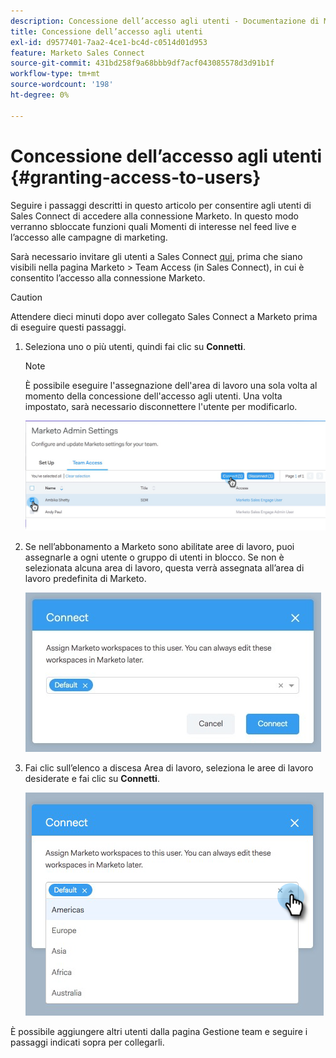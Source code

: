 ```yaml
---
description: Concessione dell’accesso agli utenti - Documentazione di Marketo - Documentazione del prodotto
title: Concessione dell’accesso agli utenti
exl-id: d9577401-7aa2-4ce1-bc4d-c0514d01d953
feature: Marketo Sales Connect
source-git-commit: 431bd258f9a68bbb9df7acf043085578d3d91b1f
workflow-type: tm+mt
source-wordcount: '198'
ht-degree: 0%

---
```


# Concessione dell’accesso agli utenti {#granting-access-to-users}

Seguire i passaggi descritti in questo articolo per consentire agli utenti di Sales Connect di accedere alla connessione Marketo. In questo modo verranno sbloccate funzioni quali Momenti di interesse nel feed live e l’accesso alle campagne di marketing.

Sarà necessario invitare gli utenti a Sales Connect [qui](/help/marketo/product-docs/marketo-sales-connect/admin/invite-users.md), prima che siano visibili nella pagina Marketo > Team Access (in Sales Connect), in cui è consentito l’accesso alla connessione Marketo.

>[!CAUTION]
>
>Attendere dieci minuti dopo aver collegato Sales Connect a Marketo prima di eseguire questi passaggi.

1. Seleziona uno o più utenti, quindi fai clic su **Connetti**.

   >[!NOTE]
   >
   >È possibile eseguire l&#39;assegnazione dell&#39;area di lavoro una sola volta al momento della concessione dell&#39;accesso agli utenti. Una volta impostato, sarà necessario disconnettere l&#39;utente per modificarlo.

   ![](assets/granting-access-to-users-1.png)

1. Se nell’abbonamento a Marketo sono abilitate aree di lavoro, puoi assegnarle a ogni utente o gruppo di utenti in blocco. Se non è selezionata alcuna area di lavoro, questa verrà assegnata all’area di lavoro predefinita di Marketo.

   ![](assets/granting-access-to-users-2.jpg)

1. Fai clic sull’elenco a discesa Area di lavoro, seleziona le aree di lavoro desiderate e fai clic su **Connetti**.

   ![](assets/granting-access-to-users-3.png)

È possibile aggiungere altri utenti dalla pagina Gestione team e seguire i passaggi indicati sopra per collegarli.
